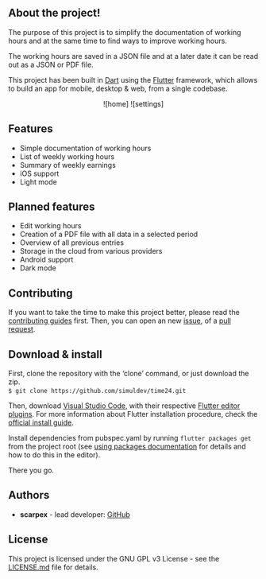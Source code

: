 [home]: screenshots/home.png "Home"
[settings]: screenshots/settings.png "Settings"

## About the project!

The purpose of this project is to simplify the documentation of working hours and at the same time to find ways to improve working hours. 

The working hours are saved in a JSON file and at a later date it can be read out as a JSON or PDF file.

This project has been built in [Dart](https://dart.dev/) using the [Flutter](https://flutter.io/) framework, which allows to build an app for mobile, desktop & web, from a single codebase.

<p align="center">
	 ![home]
	 ![settings]
</p>

## Features

- Simple documentation of working hours
- List of weekly working hours
- Summary of weekly earnings
- iOS support
- Light mode

## Planned features

- Edit working hours
- Creation of a PDF file with all data in a selected period
- Overview of all previous entries
- Storage in the cloud from various providers
- Android support
- Dark mode

## Contributing

If you want to take the time to make this project better, please read the [contributing guides](https://github.com/jesusrp98/spacex-go/blob/master/CONTRIBUTING.md) first. Then, you can open an new [issue](https://github.com/jesusrp98/spacex-go/issues/new/choose), of a [pull request](https://github.com/jesusrp98/spacex-go/compare).

## Download & install
First, clone the repository with the ‘clone’ command, or just download the zip.  
`$ git clone https://github.com/simuldev/time24.git`

Then, download  [Visual Studio Code](https://code.visualstudio.com/), with their respective  [Flutter editor plugins](https://flutter.io/get-started/editor/). For more information about Flutter installation procedure, check the  [official install guide](https://flutter.io/get-started/install/).

Install dependencies from pubspec.yaml by running  `flutter packages get`  from the project root (see  [using packages documentation](https://flutter.io/using-packages/#adding-a-package-dependency-to-an-app)  for details and how to do this in the editor).

There you go.

## Authors
- **scarpex** - lead developer: [GitHub](https://github.com/scarpex)

## License

This project is licensed under the GNU GPL v3 License - see the  [LICENSE.md](https://github.com/jesusrp98/spacex-go/blob/master/LICENSE.md)  file for details.


